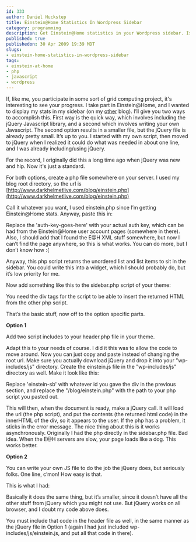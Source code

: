 ```yaml
--- 
id: 333
author: Daniel Huckstep
title: Einstein@Home Statistics In Wordpress Sidebar
category: programming
description: Get Einstein@Home statistics in your Wordpress sidebar. Is this meta tag really needed?
published: true
publishedon: 30 Apr 2009 19:39 MDT
slugs: 
- einstein-home-statistics-in-wordpress-sidebar
tags: 
- einstein-at-home
- php
- javascript
- wordpress
---
```

If, like me, you participate in some sort of grid computing project,
it's interesting to see your progress. I take part in Einstein@Home, and
I wanted to display my stats in my sidebar (on my
[other](http://www.darkhelmetlive.com) blog). I’ll give you two ways to
accomplish this. First way is the quick way, which involves including
the jQuery Javascript library, and a second which involves writing your
own Javascript. The second option results in a smaller file, but the
jQuery file is already pretty small. It’s up to you. I started with my
own script, then moved to jQuery when I realized it could do what was
needed in about one line, and I was already including/using jQuery.

For the record, I originally did this a long time ago when jQuery was
new and hip. Now it's just a standard.

For both options, create a php file somewhere on your server. I used my
blog root directory, so the url is [http://www.darkhelmetlive.com/blog/einstein.php](http://www.darkhelmetlive.com/blog/einstein.php)

Call it whatever you want, I used einstein.php since I’m getting
Einstein@Home stats. Anyway, paste this in:

<script type="text/javascript" src="http://gist.github.com/177772.js?file=einstein.php"></script>

Replace the 'auth-key-goes-here' with your actual auth key, which can be
had from the Einstein@Home user account pages (somewhere in there).
Also, I should add that I found the E@H XML stuff somewhere, but now I
can’t find the page anywhere, so this is what works. You can do more,
but I don’t know how :(

Anyway, this php script returns the unordered list and list items to sit
in the sidebar. You could write this into a widget, which I should
probably do, but it’s low priority for me.

Now add something like this to the sidebar.php script of your theme:

<script type="text/javascript" src="http://gist.github.com/177772.js?file=sidebar.html"></script>

You need the div tags for the script to be able to insert the returned
HTML from the other php script.

That’s the basic stuff, now off to the option specific parts.

**Option 1**

Add two script includes to your header.php file in your theme.

<script type="text/javascript" src="http://gist.github.com/177772.js?file=script-tags.php"></script>

Adapt this to your needs of course. I did it this was to allow the code
to move around. Now you can just copy and paste instead of changing the
root url. Make sure you actually download jQuery and drop it into your
"wp-includes/js" directory. Create the einstein.js file in the
"wp-includes/js" directory as well. Make it look like this:

<script type="text/javascript" src="http://gist.github.com/177772.js?file=einstein.js"></script>

Replace 'einstein-sb' with whatever id you gave the div in the previous
section, and replace the "/blog/einstein.php" with the path to your php
script you pasted out.

This will then, when the document is ready, make a jQuery call. It will
load the url (the php script), and put the contents (the returned html
code) in the innerHTML of the div, so it appears to the user. If the php
has a problem, it sticks in the error message. The nice thing about this
is it works asynchronously. Originally I had the php directly in the
sidebar.php file. Bad idea. When the E@H servers are slow, your page
loads like a dog. This works better.

**Option 2**

You can write your own JS file to do the job the jQuery does, but
seriously folks. One line, c’mon! How easy is that.

This is what I had:

<script type="text/javascript" src="http://gist.github.com/177772.js?file=einstein-by-hand.js"></script>

Basically it does the same thing, but it’s smaller, since it doesn’t
have all the other stuff from jQuery which you might not use. But jQuery
works on all browser, and I doubt my code above does.

You must include that code in the header file as well, in the same
manner as the jQuery file in Option 1 (again I had just included
wp-includes/js/einstein.js, and put all that code in there).